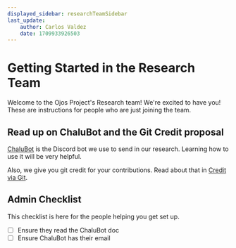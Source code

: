 ```yaml
---
displayed_sidebar: researchTeamSidebar
last_update:
    author: Carlos Valdez
    date: 1709933926503
---
```

# Getting Started in the Research Team

Welcome to the Ojos Project's Research team! We're excited to have you! These
are instructions for people who are just joining the team.

## Read up on ChaluBot and the Git Credit proposal

[ChaluBot](/teams/research/chalubot/) is the Discord bot we use to send in our
research. Learning how to use it will be very helpful.

Also, we give you git credit for your contributions. Read about that in
[Credit via Git](/teams/research/git-credit/).

## Admin Checklist

This checklist is here for the people helping you get set up.

- [ ] Ensure they read the ChaluBot doc
- [ ] Ensure ChaluBot has their email

